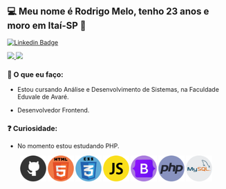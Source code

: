 ## 💻 Meu nome é Rodrigo Melo, tenho 23 anos e moro em Itaí-SP 👋

[![Linkedin Badge](https://img.shields.io/badge/-LinkedIn-blue?style=flat-square&logo=Linkedin&logoColor=white&link=https://www.linkedin.com/in/rodrigo-melo-313a87142)](https://www.linkedin.com/in/rodrigo-melo-313a87142)
 
 <div>
  <a href="https://github.com/Rodrigomelo220">
    <img height="180em" src="https://github-readme-stats.vercel.app/api?username=Rodrigomelo220&show_icons=true&theme=dracula&include_all_commits=true&count_private=true"/>
    <img height="180em" src="https://github-readme-stats.vercel.app/api/top-langs/?username=Rodrigomelo220&layout=compact&langs_count=7&theme=dracula"/>
  </a>
</div>


### 💬 O que eu faço:

- Estou cursando Análise e Desenvolvimento de Sistemas, na Faculdade Eduvale de Avaré.

- Desenvolvedor Frontend.

### ❓ Curiosidade:

- No momento estou estudando PHP.

<p align="center">
 <img src="https://github.com/Rodrigomelo220/Rodrigomelo220/blob/main/.github/github.png" alt="Github" height="60"/>
 <img src="https://github.com/Rodrigomelo220/Rodrigomelo220/blob/main/.github/html 2.png" alt="HTML" height="60"/>
 <img src="https://github.com/Rodrigomelo220/Rodrigomelo220/blob/main/.github/css 2.png" alt="CSS" height="60"/>
 <img src="https://github.com/Rodrigomelo220/Rodrigomelo220/blob/main/.github/js.png" alt="Javascript" height="60"/>
 <img src="https://github.com/Rodrigomelo220/Rodrigomelo220/blob/main/.github/bootstrap 2.png" alt="Bootstrap" height="60"/>
 <img src="https://github.com/Rodrigomelo220/Rodrigomelo220/blob/main/.github/php.png" alt="Javascript" height="60"/>
 <img src="https://github.com/Rodrigomelo220/Rodrigomelo220/blob/main/.github/mysql 1.png" alt="Mysql" height="60"/>
 </p>

